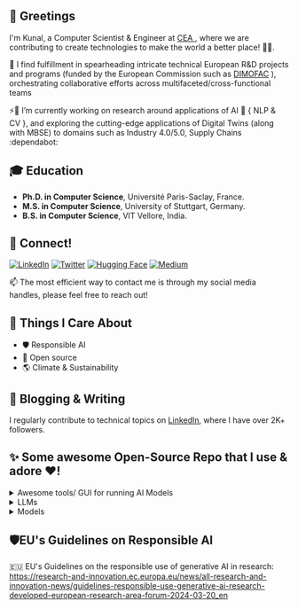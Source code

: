 ## 👋 Greetings
I'm Kunal, a Computer Scientist & Engineer at <a href="https://www.cea.fr/"> CEA </a>, where we are contributing to create technologies to make the world a better place! 🙂🙏. 

💪 I find fulfillment in spearheading intricate technical European R&D projects and programs (funded by the European Commission such as <a href="https://cordis.europa.eu/project/id/870092">DIMOFAC</a> ), orchestrating collaborative efforts across multifaceted/cross-functional teams

⚡🔭 I’m currently working on research around applications of AI 🤖 { NLP & CV }, and exploring the cutting-edge applications of Digital Twins (along with MBSE) to domains such as Industry 4.0/5.0, Supply Chains :dependabot:


## 🎓 Education
- **Ph.D. in Computer Science**, Université Paris-Saclay, France.
- **M.S. in Computer Science**, University of Stuttgart, Germany.
- **B.S. in Computer Science**, VIT Vellore, India.


## 🤗 Connect!
<a href="https://www.linkedin.com/in/kunalsuri/" target="_blank"><img alt="LinkedIn" src="https://img.shields.io/badge/linkedin-%230077B5.svg?&style=for-the-badge&logo=linkedin&logoColor=white" /></a>
<a href="https://twitter.com/kunalsuri" target="_blank"><img alt="Twitter" src="https://img.shields.io/badge/twitter-%231DA1F2.svg?&style=for-the-badge&logo=twitter&logoColor=white" /></a>
<a href="https://huggingface.co/kunalsuri" target="_blank"><img alt="Hugging Face" src="https://img.shields.io/badge/%F0%9F%A4%97%20Hugging%20Face-blue?&style=for-the-badge&logoColor=white" /></a>
<a href="https://medium.com/@kunalsuri" target="_blank"><img alt="Medium" src="https://img.shields.io/badge/medium-%2312100E.svg?&style=for-the-badge&logo=medium&logoColor=white" /></a>

📫 The most efficient way to contact me is through my social media handles, please feel free to reach out!


## 🌱 Things I Care About
- 🛡️ Responsible AI
- 📖 Open source 
- 🌎 Climate & Sustainability


## 📝 Blogging & Writing
I regularly contribute to technical topics on [LinkedIn](https://www.linkedin.com/in/kunalsuri/), where I have over 2K+ followers.


## ✨ Some awesome Open-Source Repo that I use & adore ❤️!

<details>
  <summary> Awesome tools/ GUI for running AI Models </summary>
  <ul>
    <li><a href="https://github.com/AUTOMATIC1111/stable-diffusion-webui">Stable Diffusion Webui (by AUTOMATIC1111)</a></li>
    <li><a href="https://github.com/lllyasviel/Fooocus">Fooocus GUI</a></li>
    <li><a href="https://github.com/chaiNNer-org/chaiNNer">ChaiNNer</a></li>
    <li><a href="https://github.com/huggingface/chat-ui">HuggingFace Chat</a></li>
    <li><a href="https://github.com/comfyanonymous/ComfyUI">ComfyUI</a></li>
    </a></li>
  </ul>
</details>

<details>
  <summary>LLMs</summary>
  <ul>
    <li><a href="https://github.com/ollama/ollama">Ollama</a></li>
    <li><a href="https://github.com/langchain-ai/langchain">LangChain</a></li>
    <li><a href="https://github.com/jerryjliu/llama_index">LlamaIndex</a></li>
    <li><a href="https://github.com/Hannibal046/Awesome-LLM">Repo of Awesome LLM</a></li>
  </ul>
</details>

<details>
  <summary>Models</summary>
  <ul>
    <li><a href="https://github.com/huggingface/transformers">Transformers</a></li>
    <li><a href="https://github.com/huggingface/diffusers">Diffusers</a></li>
  </ul>
</details>


## 🛡️EU's Guidelines on Responsible AI
:european_union: EU's Guidelines on the responsible use of generative AI in research: https://research-and-innovation.ec.europa.eu/news/all-research-and-innovation-news/guidelines-responsible-use-generative-ai-research-developed-european-research-area-forum-2024-03-20_en
